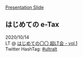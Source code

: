 [Presentation Slide](https://gitpitch.com/sogaoh/slides/20201014-ultralt-LT?p=20201014-ultralt-LT&s=mdHupx3L)

## はじめての e-Tax

2020/10/14  
LT @ [はじめての〇〇 超LT会 - vol.1](https://rakus.connpass.com/event/188470/)  
Twitter HashTag: [#ultralt](https://twitter.com/search?f=tweets&vertical=default&q=%23ultralt)  

